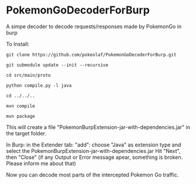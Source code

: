 # PokemonGoDecoderForBurp
A simpe decoder to decode requests/responses made by PokemonGo in burp


To Install:


    git clone https://github.com/pokeolaf/PokemonGoDecoderForBurp.git

    git submodule update --init --recursive

    cd src/main/proto

    python compile.py -l java

    cd ../../..

    mvn compile

    mvn package

This will create a file "PokemonBurpExtension-jar-with-dependencies.jar" in the target folder. 

In Burp: in the Extender tab: "add": choose "Java" as extension type and select the PokemonBurpExtension-jar-with-dependencies.jar Hit "Next", then "Close" (if any Output or Error message apear, something is broken. Please inform me about that)

Now you can decode most parts of the intercepted Pokemon Go traffic.



